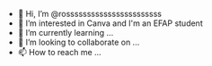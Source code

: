 - 👋 Hi, I’m @rosssssssssssssssssssssss
- 👀 I’m interested in Canva and I'm an EFAP student
- 🌱 I’m currently learning ...
- 💞️ I’m looking to collaborate on ...
- 📫 How to reach me ...

<!---
rosssssssssssssssssssssss/rosssssssssssssssssssssss is a ✨ special ✨ repository because its `README.md` (this file) appears on your GitHub profile.
You can click the Preview link to take a look at your changes.
--->
